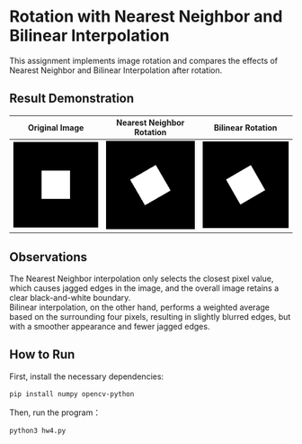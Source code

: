 # Rotation with Nearest Neighbor and Bilinear Interpolation

This assignment implements image rotation and compares the effects of Nearest Neighbor and Bilinear Interpolation after rotation.

## Result Demonstration

| Original Image | Nearest Neighbor Rotation | Bilinear Rotation |
|----------------|---------------------------|-------------------|
| ![original](original.jpg) | ![nearest](nearest_rotated.jpg) | ![bilinear](bilinear_rotated.jpg) |

## Observations

The Nearest Neighbor interpolation only selects the closest pixel value, which causes jagged edges in the image, and the overall image retains a clear black-and-white boundary.  
Bilinear interpolation, on the other hand, performs a weighted average based on the surrounding four pixels, resulting in slightly blurred edges, but with a smoother appearance and fewer jagged edges.

## How to Run

First, install the necessary dependencies:

```bash
pip install numpy opencv-python
```
Then, run the program：

```bash
python3 hw4.py
```
